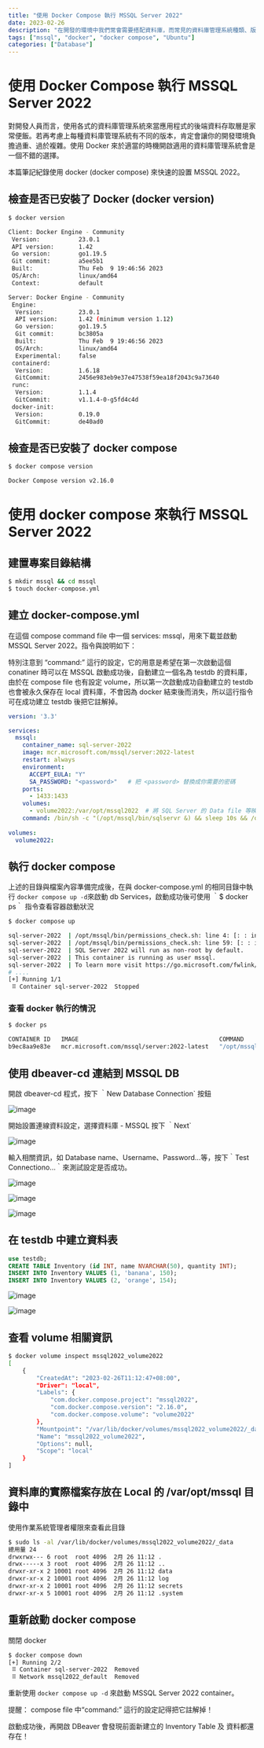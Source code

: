 ```yaml
---
title: "使用 Docker Compose 執行 MSSQL Server 2022"
date: 2023-02-26
description: "在開發的環境中我們常會需要搭配資料庫，而常見的資料庫管理系統種類、版本繁多，如果搭直接安裝在 local 端作業系統中，可能會造成開發環境混亂，其中採 Docker 方式來安裝測試用資料庫的方式是一個不錯的解決方案"
tags: ["mssql", "docker", "docker compose", "Ubuntu"]
categories: ["Database"]
---
```


# 使用 Docker Compose 執行 MSSQL Server 2022

對開發人員而言，使用各式的資料庫管理系統來當應用程式的後端資料存取層是家常便飯。若再考慮上每種資料庫管理系統有不同的版本，肯定會讓你的開發環境負擔過重、過於複雜。使用 Docker 來於適當的時機開啟適用的資料庫管理系統會是一個不錯的選擇。

本篇筆記紀錄使用 docker (docker compose) 來快速的設置 MSSQL 2022。

## 檢查是否已安裝了 Docker (docker version)
```bash
$ docker version

Client: Docker Engine - Community
 Version:           23.0.1
 API version:       1.42
 Go version:        go1.19.5
 Git commit:        a5ee5b1
 Built:             Thu Feb  9 19:46:56 2023
 OS/Arch:           linux/amd64
 Context:           default

Server: Docker Engine - Community
 Engine:
  Version:          23.0.1
  API version:      1.42 (minimum version 1.12)
  Go version:       go1.19.5
  Git commit:       bc3805a
  Built:            Thu Feb  9 19:46:56 2023
  OS/Arch:          linux/amd64
  Experimental:     false
 containerd:
  Version:          1.6.18
  GitCommit:        2456e983eb9e37e47538f59ea18f2043c9a73640
 runc:
  Version:          1.1.4
  GitCommit:        v1.1.4-0-g5fd4c4d
 docker-init:
  Version:          0.19.0
  GitCommit:        de40ad0
```

## 檢查是否已安裝了 docker compose

```bash
$ docker compose version

Docker Compose version v2.16.0
```

# 使用 docker compose 來執行 MSSQL Server 2022

## 建置專案目錄結構
```bash
$ mkdir mssql && cd mssql
$ touch docker-compose.yml 
``` 

## 建立 docker-compose.yml

在這個 compose command file 中一個 services: mssql，用來下載並啟動 MSSQL Server 2022。指令與說明如下：

特別注意到 “command:” 這行的設定，它的用意是希望在第一次啟動這個 conatiner 時可以在 MSSQL 啟動成功後，自動建立一個名為 testdb 的資料庫，由於在 compose file 也有設定 volume，所以第一次啟動成功自動建立的 testdb 也會被永久保存在 local 資料庫，不會因為 docker 結束後而消失，所以這行指令可在成功建立 testdb 後把它註解掉。

```yml
version: '3.3'

services:
  mssql:
    container_name: sql-server-2022
    image: mcr.microsoft.com/mssql/server:2022-latest
    restart: always
    environment:
      ACCEPT_EULA: "Y"
      SA_PASSWORD: "<password>"   # 把 <password> 替換成你需要的密碼
    ports:
      - 1433:1433
    volumes:
      - volume2022:/var/opt/mssql2022  # 將 SQL Server 的 Data file 等映射到 local 的目錄中來，其中 ”volume2022“ 是 volume 名稱，而“/var/opt/mssql2022" 則為 server 端資料庫檔案放置的目錄名稱
    command: /bin/sh -c "(/opt/mssql/bin/sqlservr &) && sleep 10s && /opt/mssql-tools/bin/sqlcmd -S localhost -U sa -P <password> -d master -Q 'CREATE DATABASE [testdb]' && sleep infinity"    # 
      
volumes:
  volume2022:
```

## 執行 docker compose

上述的目錄與檔案內容準備完成後，在與 docker-compose.yml 的相同目錄中執行 `docker compose up -d`來啟動 db  Services，啟動成功後可使用 ｀$ docker ps｀ 指令查看容器啟動狀況

```bash
$ docker compose up 

sql-server-2022  | /opt/mssql/bin/permissions_check.sh: line 4: [: : integer expression expected
sql-server-2022  | /opt/mssql/bin/permissions_check.sh: line 59: [: : integer expression expected
sql-server-2022  | SQL Server 2022 will run as non-root by default.
sql-server-2022  | This container is running as user mssql.
sql-server-2022  | To learn more visit https://go.microsoft.com/fwlink/?linkid=2099216.
# ....
[+] Running 1/1
 ⠿ Container sql-server-2022  Stopped
```
### 查看 docker 執行的情況

```bash
$ docker ps

CONTAINER ID   IMAGE                                        COMMAND                   CREATED         STATUS         PORTS                                       NAMES
b9ec8aa9e83e   mcr.microsoft.com/mssql/server:2022-latest   "/opt/mssql/bin/perm…"   5 seconds ago   Up 5 seconds   0.0.0.0:1433->1433/tcp, :::1433->1433/tcp   sql-server-2022
```

## 使用 dbeaver-cd 連結到 MSSQL DB

開啟 dbeaver-cd 程式，按下 ｀New Database Connection` 按鈕

![image](https://user-images.githubusercontent.com/21993717/171553528-ffb07bb4-1b4f-461d-8ced-eed86b0f8202.png)

開始設置連線資料設定，選擇資料庫 - MSSQL 按下 ｀Next`

![image](https://user-images.githubusercontent.com/21993717/221390381-f5b594fc-b3f5-4589-aae3-11ec98b58714.png)


輸入相關資訊，如 Database name、Username、Password...等，按下｀Test Connectiono...｀來測試設定是否成功。

![image](https://user-images.githubusercontent.com/21993717/221390781-071d5710-2e45-4566-bab9-9da975156e8e.png)

![image](https://user-images.githubusercontent.com/21993717/221390486-9687b90e-2fe9-43b0-8329-3713e9e9ceae.png)

![image](https://user-images.githubusercontent.com/21993717/221390547-5ee2f943-6bea-47e5-a1ea-4707ef865133.png)

## 在 testdb 中建立資料表

```sql
use testdb;
CREATE TABLE Inventory (id INT, name NVARCHAR(50), quantity INT);
INSERT INTO Inventory VALUES (1, 'banana', 150); 
INSERT INTO Inventory VALUES (2, 'orange', 154);

```
![image](https://user-images.githubusercontent.com/21993717/221390870-c7866daf-4edd-4a72-9103-359ff4f08b79.png)

![image](https://user-images.githubusercontent.com/21993717/221390906-dc30b92f-d37c-4246-b735-cb2c1d34556c.png)


## 查看 volume 相關資訊

```bash
$ docker volume inspect mssql2022_volume2022
[
    {
        "CreatedAt": "2023-02-26T11:12:47+08:00",
        "Driver": "local",
        "Labels": {
            "com.docker.compose.project": "mssql2022",
            "com.docker.compose.version": "2.16.0",
            "com.docker.compose.volume": "volume2022"
        },
        "Mountpoint": "/var/lib/docker/volumes/mssql2022_volume2022/_data",
        "Name": "mssql2022_volume2022",
        "Options": null,
        "Scope": "local"
    }
]
```
## 資料庫的實際檔案存放在 Local 的 /var/opt/mssql 目錄中

使用作業系統管理者權限來查看此目錄

```bash
$ sudo ls -al /var/lib/docker/volumes/mssql2022_volume2022/_data
總用量 24
drwxrwx--- 6 root  root 4096  2月 26 11:12 .
drwx-----x 3 root  root 4096  2月 26 11:12 ..
drwxr-xr-x 2 10001 root 4096  2月 26 11:12 data
drwxr-xr-x 2 10001 root 4096  2月 26 11:12 log
drwxr-xr-x 2 10001 root 4096  2月 26 11:12 secrets
drwxr-xr-x 5 10001 root 4096  2月 26 11:12 .system
```

## 重新啟動 docker compose

關閉 docker 

```bash
$ docker compose down
[+] Running 2/2
 ⠿ Container sql-server-2022  Removed                                                                                                                                      10.5s
 ⠿ Network mssql2022_default  Removed        
```

重新使用 `docker compose up -d` 來啟動 MSSQL Server 2022 container。

提醒： compose file 中“command:” 這行的設定記得把它註解掉！

啟動成功後，再開啟 DBeaver 會發現前面新建立的 Inventory Table 及 資料都還存在！

